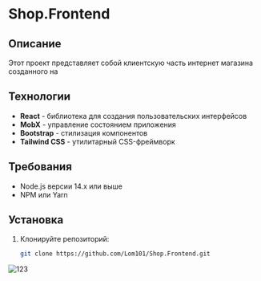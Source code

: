 # Shop.Frontend

## Описание
Этот проект представляет собой клиентскую часть интернет магазина созданного на 

## Технологии
- **React** - библиотека для создания пользовательских интерфейсов
- **MobX** - управление состоянием приложения
- **Bootstrap** - стилизация компонентов
- **Tailwind CSS** - утилитарный CSS-фреймворк

## Требования
- Node.js версии 14.x или выше
- NPM или Yarn

## Установка
1. Клонируйте репозиторий:
   ```bash
   git clone https://github.com/Lom101/Shop.Frontend.git
   ```
   
![123](https://github.com/user-attachments/assets/f1f7d298-2cd4-4d73-8f55-0b57ca77b474)
